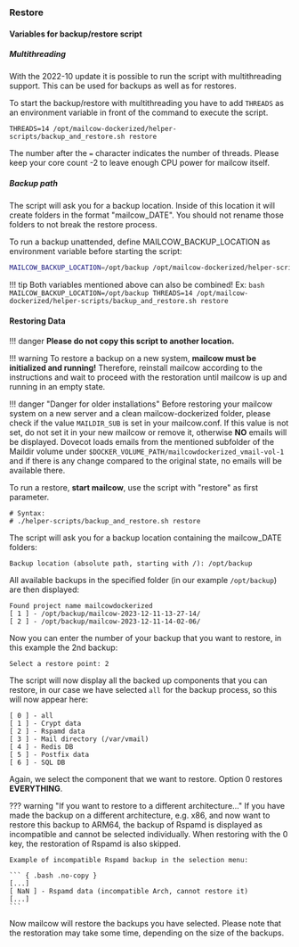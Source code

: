 ### Restore
#### Variables for backup/restore script
##### Multithreading
With the 2022-10 update it is possible to run the script with multithreading support. This can be used for backups as well as for restores.

To start the backup/restore with multithreading you have to add `THREADS` as an environment variable in front of the command to execute the script.

```
THREADS=14 /opt/mailcow-dockerized/helper-scripts/backup_and_restore.sh restore
```
The number after the `=` character indicates the number of threads. Please keep your core count -2 to leave enough CPU power for mailcow itself.

##### Backup path
The script will ask you for a backup location. Inside of this location it will create folders in the format "mailcow_DATE".
You should not rename those folders to not break the restore process.

To run a backup unattended, define MAILCOW_BACKUP_LOCATION as environment variable before starting the script:

```bash
MAILCOW_BACKUP_LOCATION=/opt/backup /opt/mailcow-dockerized/helper-scripts/backup_and_restore.sh restore
```

!!! tip
    Both variables mentioned above can also be combined! Ex:
    ```bash
    MAILCOW_BACKUP_LOCATION=/opt/backup THREADS=14 /opt/mailcow-dockerized/helper-scripts/backup_and_restore.sh restore
    ```

#### Restoring Data

!!! danger
    **Please do not copy this script to another location.**

!!! warning
    To restore a backup on a new system, **mailcow must be initialized and running!** Therefore, reinstall mailcow according to the instructions and wait to proceed with the restoration until mailcow is up and running in an empty state.

!!! danger "Danger for older installations"
    Before restoring your mailcow system on a new server and a clean mailcow-dockerized folder, please check if the value `MAILDIR_SUB` is set in your mailcow.conf. If this value is not set, do not set it in your new mailcow or remove it, otherwise **NO** emails will be displayed. Dovecot loads emails from the mentioned subfolder of the Maildir volume under `$DOCKER_VOLUME_PATH/mailcowdockerized_vmail-vol-1` and if there is any change compared to the original state, no emails will be available there.

To run a restore, **start mailcow**, use the script with "restore" as first parameter.

```
# Syntax:
# ./helper-scripts/backup_and_restore.sh restore

```

The script will ask you for a backup location containing the mailcow_DATE folders:

``` { .bash .no-copy }
Backup location (absolute path, starting with /): /opt/backup
```

All available backups in the specified folder (in our example `/opt/backup`) are then displayed:

``` { .bash .no-copy }
Found project name mailcowdockerized
[ 1 ] - /opt/backup/mailcow-2023-12-11-13-27-14/
[ 2 ] - /opt/backup/mailcow-2023-12-11-14-02-06/
```

Now you can enter the number of your backup that you want to restore, in this example the 2nd backup:

``` { .bash .no-copy }
Select a restore point: 2
```

The script will now display all the backed up components that you can restore, in our case we have selected `all` for the backup process, so this will now appear here:

``` { .bash .no-copy }
[ 0 ] - all
[ 1 ] - Crypt data
[ 2 ] - Rspamd data
[ 3 ] - Mail directory (/var/vmail)
[ 4 ] - Redis DB
[ 5 ] - Postfix data
[ 6 ] - SQL DB
```

Again, we select the component that we want to restore. Option 0 restores **EVERYTHING**.

??? warning "If you want to restore to a different architecture..."
    If you have made the backup on a different architecture, e.g. x86, and now want to restore this backup to ARM64, the backup of Rspamd is displayed as incompatible and cannot be selected individually. When restoring with the 0 key, the restoration of Rspamd is also skipped.

    Example of incompatible Rspamd backup in the selection menu:

    ``` { .bash .no-copy } 
    [...]
    [ NaN ] - Rspamd data (incompatible Arch, cannot restore it)
    [...]
    ```

Now mailcow will restore the backups you have selected. Please note that the restoration may take some time, depending on the size of the backups.